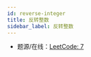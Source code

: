 ```yaml
---
id: reverse-integer
title: 反转整数
sidebar_label: 反转整数
---
```


- 题源/在线：[LeetCode: 7](https://leetcode-cn.com/problems/reverse-integer/)
